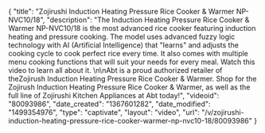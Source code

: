 {
    "title": "Zojirushi Induction Heating Pressure Rice Cooker & Warmer NP-NVC10\/18",
    "description": "The Induction Heating Pressure Rice Cooker & Warmer NP-NVC10\/18 is the most advanced rice cooker featuring induction heating and pressure cooking. The model uses advanced fuzzy logic technology with AI (Artificial Intelligence) that \"learns\" and adjusts the cooking cycle to cook perfect rice every time. It also comes with multiple menu cooking functions that will suit your needs for every meal. Watch this video to learn all about it. \n\nAbt is a proud authorized retailer of theZojirush Induction Heating Pressure Rice Cooker & Warmer. Shop for the Zojirush Induction Heating Pressure Rice Cooker & Warmer, as well as the full line of Zojirushi Kitchen Appliances at Abt today!",
    "videoid": "80093986",
    "date_created": "1367601282",
    "date_modified": "1499354976",
    "type": "captivate",
    "layout": "video",
    "url": "\/v\/zojirushi-induction-heating-pressure-rice-cooker-warmer-np-nvc10-18\/80093986"
}